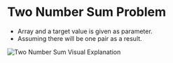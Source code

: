 # Two Number Sum Problem

- Array and a target value is given as parameter.
- Assuming there will be one pair as a result.

![Two Number Sum Visual Explanation](./images/two-number-sum.png?raw=true)

